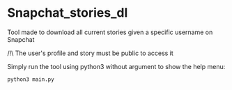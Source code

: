 # Snapchat_stories_dl
Tool made to download all current stories given a specific username on Snapchat 

/!\ The user's profile and story must be public to access it

Simply run the tool using python3 without argument to show the help menu:
```python3
python3 main.py
```
